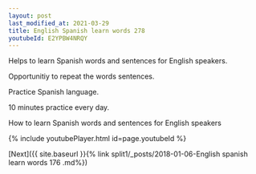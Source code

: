 ```yaml
---
layout: post
last_modified_at: 2021-03-29
title: English Spanish learn words 278 
youtubeId: E2YPBW4NRQY
---
```

 
 
Helps to learn Spanish words and sentences for English speakers.

Opportunitiy to repeat the words sentences. 

Practice Spanish language. 
 
10 minutes practice every day. 
 
How to learn Spanish words and sentences for English speakers 
 
{% include youtubePlayer.html id=page.youtubeId %}
 
 
[Next]({{ site.baseurl }}{% link  split1/_posts/2018-01-06-English spanish learn words 176 .md%})
 
